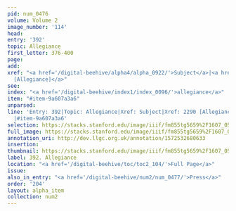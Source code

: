 ```yaml
---
pid: num_0476
volume: Volume 2
image_number: '114'
head: 
entry: '392'
topic: Allegiance
first_letter: 376-400
page: 
add: 
xref: "<a href='/digital-beehive/alpha4/alpha_0922/'>Subject</a>|<a href='/digital-beehive/toc/toc2_401/'>2290
  [Allegiance]</a>"
see: 
index: "<a href='/digital-beehive/index1/index_0096/'>allegiance</a>"
item: "#item-9a607a3a6"
unparsed: 
line: 'Entry: 392|Topic: Allegiance|Xref: Subject|Xref: 2290 [Allegiance]|Index: allegiance
  |#item-9a607a3a6'
selection: https://stacks.stanford.edu/image/iiif/fm855tg5659%2F1607_0581/950,3792,2821,473/full/0/default.jpg
full_image: https://stacks.stanford.edu/image/iiif/fm855tg5659%2F1607_0581/full/full/0/default.jpg
annotation_uri: http://dev.llgc.org.uk/annotation/1572532680633
insertion: 
thumbnail: https://stacks.stanford.edu/image/iiif/fm855tg5659%2F1607_0581/950,3792,600,180/250,/0/default.jpg
label: 392. Allegiance
location: "<a href='/digital-beehive/toc/toc2_104/'>Full Page</a>"
issue: 
also_in_entry: "<a href='/digital-beehive/num2/num_0477/'>Press</a>"
order: '204'
layout: alpha_item
collection: num2
---
```

